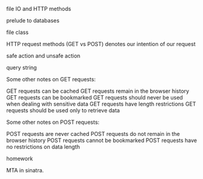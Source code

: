 file IO and HTTP methods

prelude to databases

file class

HTTP request methods (GET vs POST) denotes our intention of our request

safe action and unsafe action

query string

Some other notes on GET requests:

GET requests can be cached
GET requests remain in the browser history
GET requests can be bookmarked
GET requests should never be used when dealing with sensitive data
GET requests have length restrictions
GET requests should be used only to retrieve data

Some other notes on POST requests:

POST requests are never cached
POST requests do not remain in the browser history
POST requests cannot be bookmarked
POST requests have no restrictions on data length

homework

MTA in sinatra.